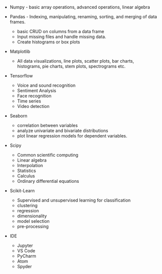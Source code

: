 - Numpy - basic array operations, advanced operations, linear algebra

- Pandas - Indexing, manipulating, renaming, sorting, and merging of data frames.
	- basic CRUD on columns from a data frame
	- Input missing files and handle missing data.
	- Create histograms or box plots

- Matplotlib
	- All data visualizations, line plots, scatter plots, bar charts, histograms, pie charts, stem plots, spectrograms etc.

- Tensorflow
	- Voice and sound recognition
	- Sentiment Analysis
	- Face recognition
	- Time series
	- Video detection
- Seaborn
	- correlation between variables
	- analyze univariate and bivariate distributions
	- plot linear regression models for dependent variables.
- Scipy
	- Common scientific computing 
	- Linear algebra
	- Interpolation
	- Statistics
	- Calculus
	- Ordinary differential equations
- Scikit-Learn
	- Supervised and unsupervised learning for classification
	- clustering
	- regression
	- dimensionality
	- model selection
	- pre-processing
- IDE
	- Jupyter
	- VS Code
	- PyCharm
	- Atom
	- Spyder



